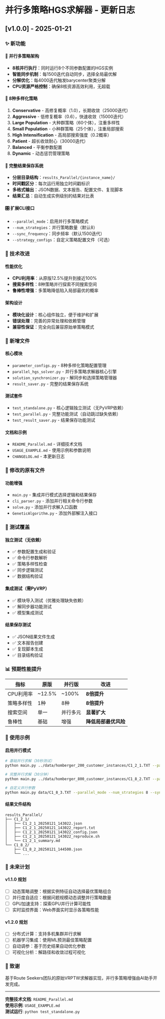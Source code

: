 # 并行多策略HGS求解器 - 更新日志

## [v1.0.0] - 2025-01-21

### ✨ 新功能

#### 🚀 并行多策略架构
- **8核并行执行**：同时运行8个不同参数配置的HGS实例
- **智能同步机制**：每1500迭代自动同步，选择全局最优解
- **分解优化**：每4000迭代触发barycenter聚类分解
- **CPU资源严格控制**：确保8核资源高效利用，无超载

#### 🎯 8种多样化策略
1. **Conservative** - 高修复概率（1.0），长期收敛（25000迭代）
2. **Aggressive** - 低修复概率（0.6），快速收敛（15000迭代）  
3. **Large Population** - 大种群策略（60个体），注重多样性
4. **Small Population** - 小种群策略（25个体），注重局部搜索
5. **High Intensification** - 高局部搜索强度（0.2概率）
6. **Patient** - 超长收敛耐心（30000迭代）
7. **Balanced** - 平衡参数配置
8. **Dynamic** - 动态惩罚管理策略

#### 💾 完整结果保存系统
- **分层目录结构**：`results_Parallel/{instance_name}/`
- **时间戳区分**：每次运行用独立时间戳标识
- **多格式输出**：JSON数据、文本报告、配置文件、复现脚本
- **结果汇总**：自动生成实例级别的结果对比表

#### 🎛️ 扩展CLI接口
- `--parallel_mode`：启用并行多策略模式
- `--num_strategies`：并行策略数量（默认8）
- `--sync_frequency`：同步频率（默认1500迭代）
- `--strategy_configs`：自定义策略配置文件（可选）

### 🔧 技术改进

#### 性能优化
- **CPU利用率**：从原版12.5%提升到接近100%
- **搜索多样性**：8种策略并行探索不同搜索空间
- **鲁棒性增强**：多策略降低陷入局部最优的概率

#### 架构设计
- **模块化设计**：核心组件独立，便于维护和扩展
- **错误处理**：完善的异常处理和依赖管理
- **兼容性保证**：完全向后兼容原始单策略模式

### 📁 新增文件

#### 核心模块
- `parameter_configs.py` - 8种多样化策略配置管理
- `parallel_hgs_solver.py` - 并行多策略求解器核心引擎
- `solution_synchronizer.py` - 解同步和选择策略管理器
- `result_saver.py` - 完整的结果保存系统

#### 测试套件
- `test_standalone.py` - 核心逻辑独立测试（无PyVRP依赖）
- `test_parallel.py` - 完整功能测试（自动跳过缺失依赖）
- `test_result_saver.py` - 结果保存功能测试

#### 文档和示例
- `README_Parallel.md` - 详细技术文档
- `USAGE_EXAMPLE.md` - 使用示例和参数说明
- `CHANGELOG.md` - 本更新日志

### 🔄 修改的原有文件

#### 功能增强
- `main.py` - 集成并行模式选择逻辑和结果保存
- `cli_parser.py` - 添加并行相关命令行参数
- `solve.py` - 添加并行求解入口函数
- `GeneticAlgorithm.py` - 添加外部解注入接口

### 🧪 测试覆盖

#### 独立测试（无依赖）
- ✅ 参数配置生成和验证
- ✅ 命令行参数解析
- ✅ 策略多样性检查
- ✅ 同步逻辑测试
- ✅ 数据结构验证

#### 集成测试（需PyVRP）
- ✅ 模块导入测试（优雅处理缺失依赖）
- ✅ 解同步器功能测试
- ✅ 模型集成测试

#### 结果保存测试
- ✅ JSON结果文件生成
- ✅ 文本报告创建
- ✅ 复现脚本生成
- ✅ 目录结构验证

### 📊 预期性能提升

| 指标 | 原版 | 并行版 | 改进 |
|------|------|--------|------|
| CPU利用率 | ~12.5% | ~100% | **8倍提升** |
| 策略多样性 | 1种 | 8种 | **8倍提升** |
| 搜索空间 | 单一 | 并行多元 | **显著扩大** |
| 鲁棒性 | 基础 | 增强 | **降低局部最优风险** |

### 🎯 使用示例

#### 启用并行模式
```bash
# 基础并行求解（30秒测试）
python main.py ../data/homberger_200_customer_instances/C1_2_1.TXT --parallel_mode --runtime 30

# 完整并行求解（30分钟）
python main.py ../data/homberger_800_customer_instances/C1_8_2.TXT --parallel_mode --runtime 1800

# 自定义并行参数
python main.py data/C1_8_3.TXT --parallel_mode --num_strategies 8 --sync_frequency 1500 --decomposition_freq 4000
```

#### 结果文件结构
```
results_Parallel/
├── C1_2_1/
│   ├── C1_2_1_20250121_143022.json
│   ├── C1_2_1_20250121_143022_report.txt
│   ├── C1_2_1_20250121_143022_config.json
│   ├── C1_2_1_20250121_143022_reproduce.sh
│   └── C1_2_1_summary.md
└── C1_8_2/
    ├── C1_8_2_20250121_144500.json
    └── ...
```

### 🔮 未来计划

#### v1.1.0 规划
- [ ] 动态策略调整：根据实例特征自动选择最优策略组合
- [ ] 并行度自适应：根据问题规模动态调整并行策略数量
- [ ] GPU加速支持：探索GPU并行计算可能性
- [ ] 实时监控界面：Web界面实时显示各策略性能

#### v1.2.0 规划  
- [ ] 分布式计算：支持多机集群并行求解
- [ ] 机器学习集成：使用ML预测最佳策略配置
- [ ] 自动调参：基于历史结果自动优化参数
- [ ] 可视化分析：解路径和收敛过程可视化

### 🙏 致谢

基于Route Seekers团队的原始VRPTW求解器实现，并行多策略增强由AI助手开发完成。

---

**完整技术文档**: `README_Parallel.md`  
**使用示例**: `USAGE_EXAMPLE.md`  
**测试运行**: `python test_standalone.py`